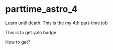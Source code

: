 # parttime_astro_4

Learn until death. This  is the my 4th part-time job

This is to get yolo badge


How to get?
